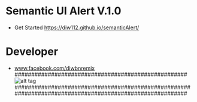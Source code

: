 # Semantic UI Alert V.1.0
- Get Started https://diw112.github.io/semanticAlert/

# Developer
  - www.facebook.com/diwbnremix
####################################################
![alt tag](https://github.com/diw112/semanticAlert/blob/master/Screenshot%20(17).png)
#####################################################
####################################################
